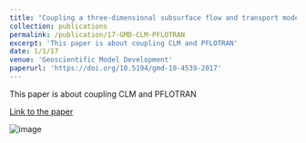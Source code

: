 ```yaml
---
title: "Coupling a three-dimensional subsurface flow and transport model with a land surface model to simulate stream-aquifer-land interactions (CP v1.0). "
collection: publications
permalink: /publication/17-GMD-CLM-PFLOTRAN
excerpt: 'This paper is about coupling CLM and PFLOTRAN'
date: 1/1/17
venue: 'Geoscientific Model Development'
paperurl: 'https://doi.org/10.5194/gmd-10-4539-2017'
---
```

This paper is about coupling CLM and PFLOTRAN

[Link to the paper](https://doi.org/10.5194/gmd-10-4539-2017)

![image](../images/papers/17-GMD-CLM-PFLOTRAN.png)
